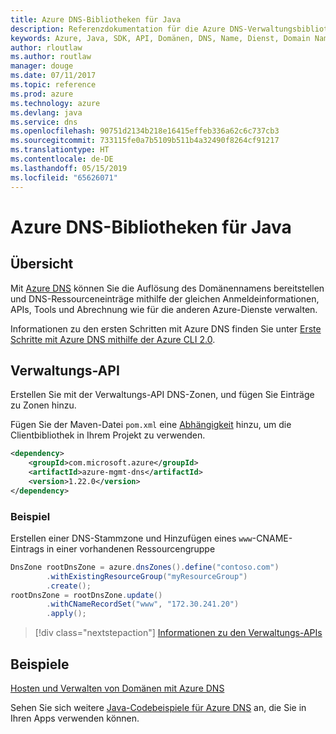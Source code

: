 ```yaml
---
title: Azure DNS-Bibliotheken für Java
description: Referenzdokumentation für die Azure DNS-Verwaltungsbibliotheken für Java
keywords: Azure, Java, SDK, API, Domänen, DNS, Name, Dienst, Domain Name Service
author: rloutlaw
ms.author: routlaw
manager: douge
ms.date: 07/11/2017
ms.topic: reference
ms.prod: azure
ms.technology: azure
ms.devlang: java
ms.service: dns
ms.openlocfilehash: 90751d2134b218e16415effeb336a62c6c737cb3
ms.sourcegitcommit: 733115fe0a7b5109b511b4a32490f8264cf91217
ms.translationtype: HT
ms.contentlocale: de-DE
ms.lasthandoff: 05/15/2019
ms.locfileid: "65626071"
---
```

# <a name="azure-dns-libraries-for-java"></a>Azure DNS-Bibliotheken für Java

## <a name="overview"></a>Übersicht

Mit [Azure DNS](/azure/dns/dns-overview) können Sie die Auflösung des Domänennamens bereitstellen und DNS-Ressourceneinträge mithilfe der gleichen Anmeldeinformationen, APIs, Tools und Abrechnung wie für die anderen Azure-Dienste verwalten.

Informationen zu den ersten Schritten mit Azure DNS finden Sie unter [Erste Schritte mit Azure DNS mithilfe der Azure CLI 2.0](/azure/dns/dns-getstarted-cli).

## <a name="management-api"></a>Verwaltungs-API

Erstellen Sie mit der Verwaltungs-API DNS-Zonen, und fügen Sie Einträge zu Zonen hinzu.

Fügen Sie der Maven-Datei `pom.xml` eine [Abhängigkeit](https://maven.apache.org/guides/getting-started/index.html#How_do_I_use_external_dependencies) hinzu, um die Clientbibliothek in Ihrem Projekt zu verwenden.

```XML
<dependency>
    <groupId>com.microsoft.azure</groupId>
    <artifactId>azure-mgmt-dns</artifactId>
    <version>1.22.0</version>
</dependency>
```   

### <a name="example"></a>Beispiel

Erstellen einer DNS-Stammzone und Hinzufügen eines `www`-CNAME-Eintrags in einer vorhandenen Ressourcengruppe

```java
DnsZone rootDnsZone = azure.dnsZones().define("contoso.com")
        .withExistingResourceGroup("myResourceGroup")
        .create();
rootDnsZone = rootDnsZone.update()
        .withCNameRecordSet("www", "172.30.241.20")
        .apply();
```

> [!div class="nextstepaction"]
> [Informationen zu den Verwaltungs-APIs](/java/api/overview/azure/dns/management)

## <a name="samples"></a>Beispiele

[Hosten und Verwalten von Domänen mit Azure DNS](https://github.com/Azure-Samples/dns-java-host-and-manage-your-domains)

Sehen Sie sich weitere [Java-Codebeispiele für Azure DNS](https://azure.microsoft.com/resources/samples/?platform=java&term=dns) an, die Sie in Ihren Apps verwenden können.

<!---Loc Comment: Please, refer to conversation section to check the issue. Thanks.--->
